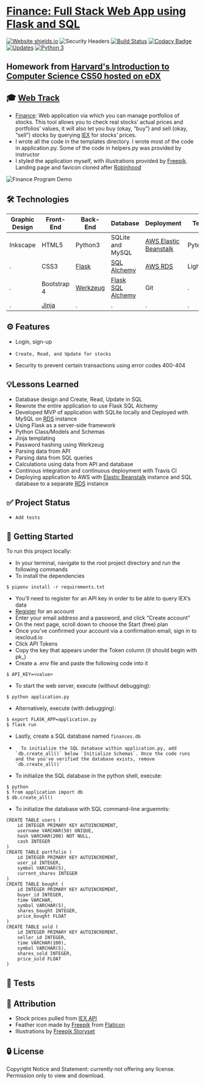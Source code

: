 # [Finance: Full Stack Web App using Flask and SQL](http://flask-env.eba-z6mwdiua.us-west-2.elasticbeanstalk.com/)
[![Website shields.io](https://img.shields.io/website-up-down-green-red/http/shields.io.svg)](http://flask-env.eba-z6mwdiua.us-west-2.elasticbeanstalk.com/)
![Security Headers](https://img.shields.io/security-headers?url=http%3A%2F%2Fflask-env.eba-z6mwdiua.us-west-2.elasticbeanstalk.com%2F)
[![Build Status](https://travis-ci.org/JacobGrisham/Finance-Full-Stack-Web-App-using-Flask-and-SQL.svg?branch=master)](https://travis-ci.org/JacobGrisham/Finance-Full-Stack-Web-App-using-Flask-and-SQL)
[![Codacy Badge](https://app.codacy.com/project/badge/Grade/323b83dec4c44b78bde6a4b2aa3477ec)](https://www.codacy.com/gh/JacobGrisham/Finance-Full-Stack-Web-App-using-Flask-and-SQL/dashboard?utm_source=github.com&amp;utm_medium=referral&amp;utm_content=JacobGrisham/Finance-Full-Stack-Web-App-using-Flask-and-SQL&amp;utm_campaign=Badge_Grade)
[![Updates](https://pyup.io/repos/github/JacobGrisham/Finance-Full-Stack-Web-App-using-Flask-and-SQL/shield.svg)](https://pyup.io/repos/github/JacobGrisham/Finance-Full-Stack-Web-App-using-Flask-and-SQL/)
[![Python 3](https://pyup.io/repos/github/JacobGrisham/Finance-Full-Stack-Web-App-using-Flask-and-SQL/python-3-shield.svg)](https://pyup.io/repos/github/JacobGrisham/Finance-Full-Stack-Web-App-using-Flask-and-SQL/)
## Homework from [Harvard's Introduction to Computer Science CS50 hosted on eDX](https://www.edx.org/course/cs50s-introduction-to-computer-science)
## 🎓 [Web Track](https://cs50.harvard.edu/x/2020/tracks/web/)
-   [Finance](https://cs50.harvard.edu/x/2020/tracks/web/finance/): Web application via which you can manage portfolios of stocks. This tool allows you to check real stocks’ actual prices and portfolios’ values, it will also let you buy (okay, “buy”) and sell (okay, “sell”) stocks by querying [IEX](iexcloud.io/) for stocks’ prices.
-   I wrote all the code in the templates directory. I wrote most of the code in application.py. Some of the code in helpers.py was provided by instructor
-   I styled the application myself, with illustrations provided by [Freepik](http://www.freepik.com/). Landing page and favicon cloned after [Robinhood](https://robinhood.com/us/en/)

![Finance Program Demo](img/demo.gif)

## 🛠 Technologies
|Graphic Design|Front-End|Back-End|Database|Deployment|Testing|
|------------- | ------- | ------ | ------ | -------- | -------|
|Inkscape	    |HTML5	  |Python3  |SQLite and MySQL  |[AWS Elastic Beanstalk]()	   |Pytest|
|.			      |CSS3		  |[Flask](https://flask.palletsprojects.com/en/1.1.x/)   |[SQL Alchemy](https://www.sqlalchemy.org/)|[AWS RDS](https://aws.amazon.com/rds/)      |Lighthouse|
|.			        |Bootstrap 4|[Werkzeug](https://werkzeug.palletsprojects.com/en/1.0.x/)	|[Flask SQL Alchemy](https://flask-sqlalchemy.palletsprojects.com/en/2.x/)	  |Git		   |.|
|.			        |[Jinja](https://jinja.palletsprojects.com/en/2.11.x/)    |.		   |.		    |.		     |.|

## ⚙️ Features
-   Login, sign-up
-	  Create, Read, and Update for stocks
-   Security to prevent certain transactions using error codes 400-404

## 💡Lessons Learned
-   Database design and Create, Read, Update in SQL
-   Rewrote the entire application to use Flask SQL Alchemy
-   Developed MVP of application with SQLite locally and Deployed with MySQL on [RDS](https://aws.amazon.com/rds/) instance
-   Using Flask as a server-side framework
-   Python Class/Models and Schemas
-   Jinja templating
-   Password hashing using Werkzeug
-   Parsing data from API
-   Parsing data from SQL queries
-   Calculations using data from API and database
-   Continous integration and continuous deployment with Travis CI
-   Deploying application to AWS with [Elastic Beanstalk](https://aws.amazon.com/elasticbeanstalk/) instance and SQL database to a separate [RDS](https://aws.amazon.com/rds/) instance

## ✅ Project Status
-	  Add tests

## 🚀 Getting Started
To run this project locally:
-   In your terminal, navigate to the root project directory and run the following commands
-   To install the dependencies
```
$ pipenv install -r requirements.txt
```
-   You'll need to register for an API key in order to be able to query IEX’s data
-   [Register](iexcloud.io/cloud-login#/register/) for an account
-   Enter your email address and a password, and click “Create account”
-   On the next page, scroll down to choose the Start (free) plan
-   Once you’ve confirmed your account via a confirmation email, sign in to iexcloud.io
-   Click API Tokens
-   Copy the key that appears under the Token column (it should begin with pk_)
-   Create a .env file and paste the following code into it
```
$ API_KEY=<value>
```
-   To start the web server, execute (without debugging):
```
$ python application.py 
```
-   Alternatively, execute (with debugging):
```
$ export FLASK_APP=application.py
$ flask run
```
-   Lastly, create a SQL database named `finances.db`
-		To initialize the SQL database within application.py, add `db.create_all()` below `Initialize Schemas`. Once the code runs and the you've verified the database exists, remove `db.create_all()`
-   To initialize the SQL database in the python shell, execute:
```
$ python
$ from application import db
$ db.create_all()
```
-   To initialize the database with SQL command-line arguemnts:
```
CREATE TABLE users (
	id INTEGER PRIMARY KEY AUTOINCREMENT,
	username VARCHAR(50) UNIQUE, 
	hash VARCHAR(200) NOT NULL, 
	cash INTEGER
)
CREATE TABLE portfolio (
	id INTEGER PRIMARY KEY AUTOINCREMENT,
	user_id INTEGER, 
	symbol VARCHAR(5), 
	current_shares INTEGER
)
CREATE TABLE bought (
	id INTEGER PRIMARY KEY AUTOINCREMENT,
	buyer_id INTEGER, 
	time VARCHAR, 
	symbol VARCHAR(5), 
	shares_bought INTEGER, 
	price_bought FLOAT
)
CREATE TABLE sold (
	id INTEGER PRIMARY KEY AUTOINCREMENT,
	seller_id INTEGER, 
	time VARCHAR(100), 
	symbol VARCHAR(5), 
	shares_sold INTEGER, 
	price_sold FLOAT
)
```

## 📐 Tests

## 📣 Attribution
-   Stock prices pulled from [IEX API](iexcloud.io/)
-   Feather icon made by [Freepik](http://www.freepik.com/) from [Flaticon](https://www.flaticon.com/free-icon/feather_105145?term=feather&page=1&position=85&related_item_id=105145)
-   Illustrations by [Freepik Storyset](https://storyset.com/people/rafiki)

## 🔒 License
Copyright Notice and Statement: currently not offering any license. Permission only to view and download.
